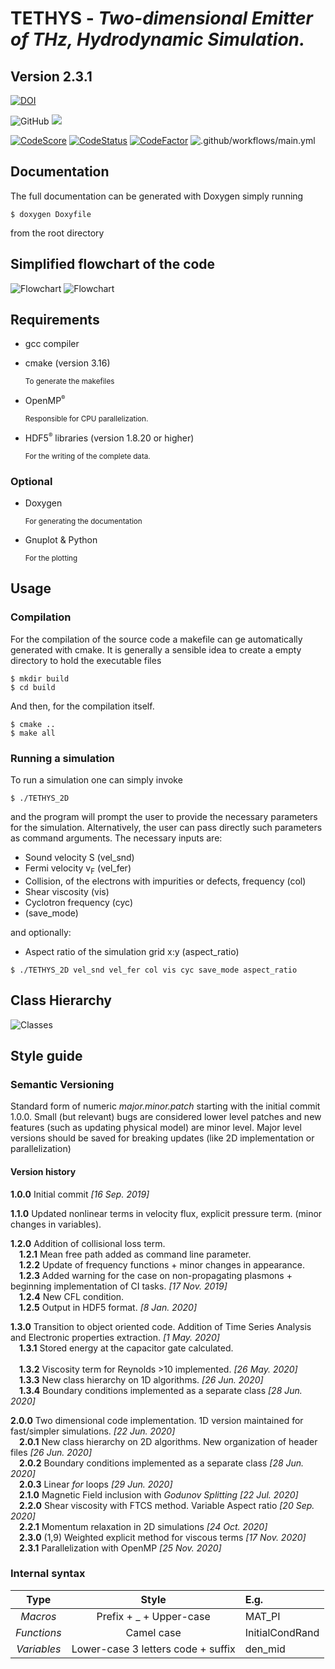 # TETHYS - *Two-dimensional Emitter of THz, Hydrodynamic Simulation.*
## Version 2.3.1

[![DOI](https://zenodo.org/badge/208904575.svg)](https://zenodo.org/badge/latestdoi/208904575)

![GitHub](https://img.shields.io/github/license/pcosme/TETHYS-Graphene-Hydrodynamic-Simulation)
![](https://img.shields.io/github/languages/top/pcosme/TETHYS-Graphene-Hydrodynamic-Simulation)

[![CodeScore](https://www.code-inspector.com/project/1694/score/svg)](https://www.code-inspector.com/project/1694/score/svg)
[![CodeStatus](https://www.code-inspector.com/project/1694/status/svg)](https://www.code-inspector.com/project/1694/status/svg)
[![CodeFactor](https://www.codefactor.io/repository/github/pcosme/tethys-graphene-hydrodynamic-simulation/badge?s=13e31a6a03d6b485a3f259a2e963d8584e2b0054)](https://www.codefactor.io/repository/github/pcosme/tethys-graphene-hydrodynamic-simulation)
![.github/workflows/main.yml](https://github.com/pcosme/TETHYS-Graphene-Hydrodynamic-Simulation/workflows/.github/workflows/main.yml/badge.svg)


## Documentation


The full documentation can be generated with Doxygen simply running 
```console
$ doxygen Doxyfile
```
from the root directory

<!--- ## Richtmyer method implementation --->
<!--- Repository for the elaboration of the hydrodynamic model simulation. --->
<!--- Implemented for in 1D+1 and 2D+1 for density and velocity fields. --->

## Simplified flowchart of the code

![Flowchart](./images/FlowchartTETHYS_2D.png)
![Flowchart](./images/FlowchartTETHYS_ELEC_2D.png)

## Requirements 

* gcc compiler 

* cmake (version 3.16)

  <small>To generate the makefiles</small>

* OpenMP<sup><small>&reg;</small></sup>

  <small>Responsible for CPU parallelization.</small>

* HDF5<sup><small>&reg;</small></sup> libraries (version 1.8.20 or higher) 

  <small>For the writing of the complete data.</small>

### Optional 

* Doxygen 

  <small>For generating the documentation</small>

* Gnuplot & Python

  <small>For the plotting</small>
  
## Usage   
### Compilation
For the compilation of the source code a makefile can ge automatically generated with cmake. It is generally a sensible idea to create a empty directory to hold the executable files

```console
$ mkdir build
$ cd build
```
And then, for the compilation itself. 
```console
$ cmake ..
$ make all
```

### Running a simulation

To run a simulation one can simply invoke
```console
$ ./TETHYS_2D 
```
and the program will prompt the user to provide the necessary parameters for the simulation. Alternatively, the user can pass directly such parameters as command arguments.
The necessary inputs are:
* Sound velocity S (vel_snd)
* Fermi velocity v<sub>F</sub> (vel_fer)
* Collision, of the electrons with impurities or defects, frequency (col)
* Shear viscosity (vis)
* Cyclotron frequency (cyc)
* (save_mode)

and optionally:  

* Aspect ratio of the simulation grid x:y (aspect_ratio)
```console
$ ./TETHYS_2D vel_snd vel_fer col vis cyc save_mode aspect_ratio
```


## Class Hierarchy

![Classes](./images/UML_Class_Diagram.png)

## Style guide

### Semantic Versioning

Standard form of numeric *major.minor.patch* starting with the initial commit 1.0.0. Small (but relevant) bugs are considered lower level patches and new features (such as updating physical model) are minor level. Major level versions should be saved for breaking updates (like 2D implementation or parallelization)

#### Version history
**1.0.0** Initial commit *[16 Sep. 2019]*

**1.1.0** Updated nonlinear terms in velocity flux, explicit pressure term. (minor changes in variables).

**1.2.0** Addition of collisional loss term.
  <br>&emsp;**1.2.1** Mean free path added as command line parameter. 
  <br>&emsp;**1.2.2** Update of frequency functions + minor changes in appearance. 
  <br>&emsp;**1.2.3** Added warning for the case on non-propagating plasmons + beginning implementation of CI tasks. *[17 Nov. 2019]*
  <br>&emsp;**1.2.4** New CFL condition.
  <br>&emsp;**1.2.5** Output in HDF5 format. *[8 Jan. 2020]*
  
**1.3.0** Transition to object oriented code. Addition of Time Series Analysis and Electronic properties extraction. *[1 May. 2020]*
  <br>&emsp;**1.3.1** Stored energy at the capacitor gate calculated.  
  <br>&emsp;**1.3.2** Viscosity term for Reynolds >10 implemented. *[26 May. 2020]*
  <br>&emsp;**1.3.3** New class hierarchy on 1D algorithms. *[26 Jun. 2020]*
  <br>&emsp;**1.3.4** Boundary conditions implemented as a separate class *[28 Jun. 2020]*

**2.0.0** Two dimensional code implementation. 1D version maintained for fast/simpler simulations. *[22 Jun. 2020]* 
  <br>&emsp;**2.0.1** New class hierarchy on 2D algorithms. New organization of header files *[26 Jun. 2020]*
  <br>&emsp;**2.0.2** Boundary conditions implemented as a separate class *[28 Jun. 2020]*
  <br>&emsp;**2.0.3** Linear _for_ loops *[29 Jun. 2020]*
  <br>&emsp;**2.1.0** Magnetic Field inclusion with _Godunov Splitting_ *[22 Jul. 2020]* 
  <br>&emsp;**2.2.0** Shear viscosity with FTCS method. Variable Aspect ratio  *[20 Sep. 2020]*
  <br>&emsp;**2.2.1** Momentum relaxation in 2D simulations *[24 Oct. 2020]*
  <br>&emsp;**2.3.0** (1,9) Weighted explicit method for viscous terms *[17 Nov. 2020]*
  <br>&emsp;**2.3.1** Parallelization with OpenMP  *[25 Nov. 2020]*
### Internal syntax

| Type            | Style                                 | E.g.              |
| :-------------: |:-------------:                        | :-----            |
| *Macros*          | Prefix + _ + Upper-case                | MAT_PI            |
| *Functions*       | Camel case                            | InitialCondRand   |
| *Variables*       | Lower-case 3 letters code + suffix     | den_mid           |

